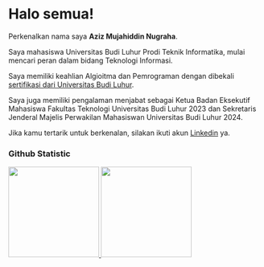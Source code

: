 # Halo semua! 

Perkenalkan nama saya **Aziz Mujahiddin Nugraha**.<br>

Saya mahasiswa Universitas Budi Luhur Prodi Teknik Informatika, mulai mencari peran dalam bidang Teknologi Informasi.<br>

Saya memiliki keahlian Algioitma dan Pemrograman dengan dibekali [sertifikasi dari Universitas Budi Luhur](https://drive.google.com/file/d/1m14XoOHaK5cWyOto8rtmCDit9hIWoszF/view).<br>

Saya juga memiliki pengalaman menjabat sebagai Ketua Badan Eksekutif Mahasiswa Fakultas Teknologi Universitas Budi Luhur 2023 dan Sekretaris Jenderal Majelis Perwakilan Mahasiswan Universitas Budi Luhur 2024.<br>

Jika kamu tertarik untuk berkenalan, silakan ikuti akun [Linkedin](https://www.linkedin.com/in/aziz-mujahiddin-nugraha/) ya.

### Github Statistic
<p align="left">
<a href="https://github.com/FingersArts">
  <img height="180em" src="https://github-readme-stats-eight-theta.vercel.app/api?username=penuliscode&show_icons=true&theme=algolia&include_all_commits=true&count_private=true"/>
  <img height="180em" src="https://github-readme-stats-eight-theta.vercel.app/api/top-langs/?username=penuliscode&layout=compact&layout=compact&theme=algolia"/>
</a>
</p>
